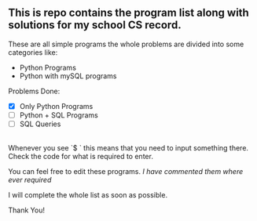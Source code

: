 ## This is repo contains the program list along with solutions for my school CS record. 

These are all simple programs the whole problems are divided into some categories like:
- Python Programs
- Python with mySQL programs

Problems Done:
- [x] Only Python Programs
- [ ] Python + SQL Programs
- [ ] SQL Queries

<br>
Whenever you see `$ ` this means that you need to input something there. Check the code for what is required to enter.

You can feel free to edit these programs. _I have commented them where ever required_

I will complete the whole list as soon as possible.

Thank You!
